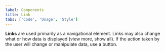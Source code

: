 ```yaml
---
label: Components
title: Link
tabs: ['Code', 'Usage', 'Style']
---
```


**Links** are used primarily as a navigational element. Links may also change what or how data is displayed (view more, show all). If the action taken by the user will change or manipulate data, use a button.

<component 
    name="Link"
    component="link" 
    variation="link"
    codepen="YErzrq"
    hasReactVersion="true"
    >
</component>
